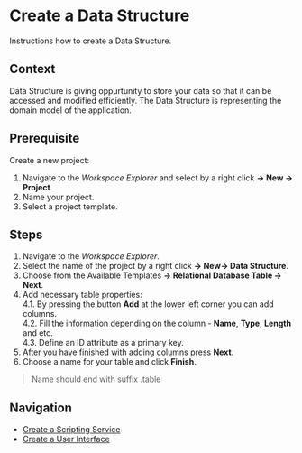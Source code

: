 # Create a Data Structure

Instructions how to create a Data Structure.

## Context

Data Structure is giving oppurtunity to store your data so that it can be accessed and modified efficiently. The Data Structure is representing the domain model of the application.

## Prerequisite

Create a new project:

1. Navigate to the *Workspace Explorer* and select by a right click **-> New -> Project**. <br/>
2. Name your project.
3. Select a project template.

## Steps
1. Navigate to the *Workspace Explorer*. <br/>
2. Select the name of the project by a right click **-> New-> Data Structure**. <br/>
3. Choose from the Available Templates **-> Relational Database Table -> Next**. <br/>
4. Add necessary table properties: <br/>
4.1. By pressing the button **Add** at the lower left corner you can add columns. <br/>
4.2. Fill the information depending on the column - **Name**, **Type**, **Length** and etc. <br/>
4.3. Define an ID attribute as а primary key. <br/>
5. After you have finished with adding columns press **Next**.
6. Choose a name for your table and click **Finish**.
> Name should end with suffix .table

## Navigation
- [Create a Scripting Service](ScriptingServices.md)
- [Create a User Interface](UserInterfaces.md)
